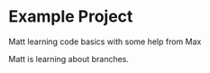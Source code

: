 # Example Project

Matt learning code basics
with some help from Max

Matt is learning about branches.